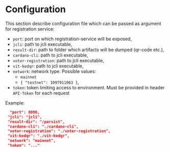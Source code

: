 # Configuration

This section describe configuration file which can be passed as argument for registration service:

- `port`: port on which registration-service will be exposed,
- `jcli`: path to jcli executable,
- `result-dir`: path to folder which artifacts will be dumped (qr-code etc.),
- `cardano-cli`: path to jcli executable,
- `voter-registration`: path to jcli executable,
- `vit-kedqr`: path to jcli executable,
- `network`: network type. Possible values:
  - `mainnet`
  - `{ "testnet": 1097911063 }`,
- `token`: token limiting access to environment. Must be provided in header `API-Token` for each request

Example:

```json
  "port": 8080,
 "jcli": "jcli",
 "result-dir": "/persist",
 "cardano-cli": "./cardano-cli",
 "voter-registration": "./voter-registration",
 "vit-kedqr": "./vit-kedqr",
 "network": "mainnet",
 "token": "..."
```
